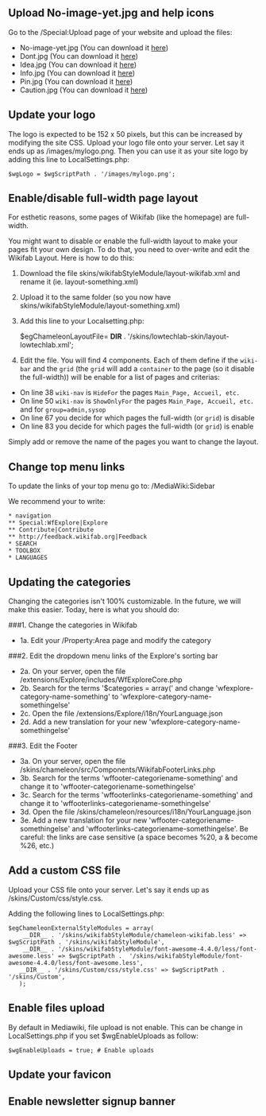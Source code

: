 ## Upload No-image-yet.jpg and help icons

Go to the /Special:Upload page of your website and upload the files:

* No-image-yet.jpg (You can download it <a href="http://files.wikifab.org/8/89/No-image-yet.jpg">here</a>)
* Dont.jpg (You can download it <a href="http://files.wikifab.org/6/6b/Dont-icon.jpg">here</a>)
* Idea.jpg (You can download it <a href="http://files.wikifab.org/3/37/Icon-idea.jpg">here</a>)
* Info.jpg (You can download it <a href="http://files.wikifab.org/9/9e/Info-icon.jpg">here</a>)
* Pin.jpg (You can download it <a href="http://files.wikifab.org/0/0c/Pin-icon.jpg">here</a>)
* Caution.jpg (You can download it <a href="http://files.wikifab.org/5/53/Caution-icon.jpg">here</a>)

## Update your logo

The logo is expected to be 152 x 50 pixels, but this can be increased by modifying the site CSS. Upload your logo file onto your server. Let say it ends up as /images/mylogo.png. Then you can use it as your site logo by adding this line to LocalSettings.php:

	$wgLogo = $wgScriptPath . '/images/mylogo.png';

## Enable/disable full-width page layout

For esthetic reasons, some pages of Wikifab (like the homepage) are full-width.

You might want to disable or enable the full-width layout to make your pages fit your own design. To do that, you need to over-write and edit the Wikifab Layout. Here is how to do this:

1. Download the file skins/wikifabStyleModule/layout-wikifab.xml and rename it (ie. layout-something.xml)

2. Upload it to the same folder (so you now have skins/wikifabStyleModule/layout-something.xml)

3. Add this line to your Localsetting.php:

	$egChameleonLayoutFile= __DIR__ . '/skins/lowtechlab-skin/layout-lowtechlab.xml';

4. Edit the file. You  will find 4 components. Each of them define if the `wiki-bar` and the `grid` (the `grid` will add a `container` to the page (so it disable the full-width)) will be enable for a list of pages and criterias:
  - On line 38 `wiki-nav` is `HideFor` the pages `Main_Page, Accueil, etc.`
  - On line 50 `wiki-nav` is `ShowOnlyFor` the pages `Main_Page, Accueil, etc.` and for `group=admin,sysop`
  - On line 67 you decide for which pages the full-width (or `grid`) is disable
  - On line 83 you decide for which pages the full-width (or `grid`) is enable

Simply add or remove the name of the pages you want to change the layout.

## Change top menu links

To update the links of your top menu go to: /MediaWiki:Sidebar

We recommend your to write:

	* navigation
	** Special:WfExplore|Explore
	** Contribute|Contribute
	** http://feedback.wikifab.org|Feedback
	* SEARCH
	* TOOLBOX
	* LANGUAGES

## Updating the categories

Changing the categories isn't 100% customizable. In the future, we will make this easier. Today, here is what you should do:

###1. Change the categories in Wikifab
* 1a. Edit your /Property:Area page and modify the category

###2. Edit the dropdown menu links of the Explore's sorting bar
* 2a. On your server, open the file /extensions/Explore/includes/WfExploreCore.php
* 2b. Search for the terms '$categories = array(' and change 'wfexplore-category-name-something' to 'wfexplore-category-name-somethingelse'
* 2c. Open the file /extensions/Explore/i18n/YourLanguage.json
* 2d. Add a new translation for your new 'wfexplore-category-name-somethingelse' 

###3. Edit the Footer

* 3a. On your server, open the file /skins/chameleon/src/Components/WikifabFooterLinks.php
* 3b. Search for the terms 'wffooter-categoriename-something' and change it to 'wffooter-categoriename-somethingelse'
* 3c. Search for the terms 'wffooterlinks-categoriename-something' and change it to 'wffooterlinks-categoriename-somethingelse'
* 3d. Open the file /skins/chameleon/resources/i18n/YourLanguage.json
* 3e. Add a new translation for your new 'wffooter-categoriename-somethingelse' and 'wffooterlinks-categoriename-somethingelse'. Be careful: the links are case sensitive (a space becomes %20, a & become %26, etc.)

## Add a custom CSS file

Upload your CSS file onto your server. Let's say it ends up as /skins/Custom/css/style.css.

Adding the following lines to LocalSettings.php:

	$egChameleonExternalStyleModules = array(
		__DIR__ . '/skins/wikifabStyleModule/chameleon-wikifab.less' => $wgScriptPath . '/skins/wikifabStyleModule',
		__DIR__ . '/skins/wikifabStyleModule/font-awesome-4.4.0/less/font-awesome.less' => $wgScriptPath . 	'/skins/wikifabStyleModule/font-awesome-4.4.0/less/font-awesome.less',
 	   __DIR__ . '/skins/Custom/css/style.css' => $wgScriptPath . '/skins/Custom',
	   );

## Enable files upload

By default in Mediawiki, file upload is not enable. This can be change in LocalSettings.php if you set $wgEnableUploads as follow:

	$wgEnableUploads = true; # Enable uploads

## Update your favicon


## Enable newsletter signup banner
